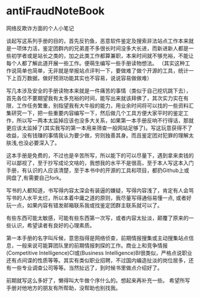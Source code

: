# antiFraudNoteBook
网络反欺诈方面的个人小笔记

谈起写这系列手册的目的，首先反钓鱼，恶意软件鉴定及搜索非法站点工作本来就是一项体力活，鉴定团群内的兄弟差不多很长时间没多大长进，而新进新人都是一些初学者或是站长之类的，加之此类工作都算兼职，本来时间就不够充裕，不能让每个人都了解此道开展一些工作。便萌生编写一些手册读物想法。
（其实这种工作说简单也简单，无非就是举报站点评判一下，要做难了做个开源的工具，统计一下上百万数据，做好预测功能其实也不容易，说说容易做做难）

写几本涉及安全的手册读物本来就是一件痛苦的事情（类似于自己挖坑跳下去），首先各位不要期望我有太多充裕的时间，能写出来就该拜佛了，其次实力实在有限，工作任务繁重，别指望我有大牛般的能力，用业余时间将可以找的一些资料汇集研究一下，把一些重要内容编写一下，然后做几个工具方便大家平时的鉴定工作，所以写一两本太监掉应该也没多大关系，如果第一本手册反响不行得话，那就更应该太监掉了(其实我写的第一本用来筛查一般网站足够了)。写这玩意获得不了收益，没有钱赚的事情我认为要少做，穷则独善其身。而且鉴定团对犯罪的理解太肤浅,也没必要深入了。

这本手册是免费的，不过也是辛苦所写，所以能下的可以尽量下，遇到拿来卖钱的可以鄙视了，至于抄写成论文啥的，我想我的水平不是很高，至于本人写这本入门手册，有认识的人应该清楚，至于本书中的开源的工具和项目，都扔Github上或网盘了,有需要自己fork。

写书的人都知道，书写得内容太深会有装逼的嫌疑，写得内容浅了，肯定有人会骂写书的人水平太烂，所以本着中庸之道的原则，我尽量写得通俗易懂一点, 或者好玩一点，如果内容有错发邮箱联系我或找鉴定团群主联系就可以了。

有些东西可能太敏感，可能有些东西第一次写，或者内容太扯淡，颠覆了原来的一些认识，希望读者有良好的心理素质。

第一本手册的名字叫斥候，意思指得是网络侦查，前期情报搜集或主动搜集站点信息，一般来说可能算团队里的前期情报刺探的工作。商业上和竞争情报(Competitive Intelligence)CI或(Business Intelligence)BI很类似，严格点说职业还有点间谍的性质等等。其实有类似职业招聘，不过国内编造扯淡的岗位居多，还有一些专业调查公司等等。当然扯远了，到时候书里做点介绍好了。

前期就写这么多好了，懒得叫大牛做个序什么的。想起来再补充一些。
希望所写手册对他地方的朋友有所帮助，没帮助也别找我。
